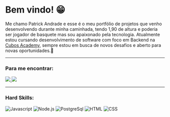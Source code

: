 # Bem vindo! 😁

Me chamo Patrick Andrade e esse é o meu portfólio de projetos que venho desenvolvendo durante minha caminhada, tendo 1,90 de altura e poderia ser jogador de basquete mas sou apaixonado pela tecnologia. Atualmente estou cursando desenvolvimento de software com foco em Backend na [Cubos Academy](https://cubos.academy/), sempre estou em busca de novos desafios e aberto para novas oportunidades.🚀

---
### Para me encontrar:
<div> 
  <a href = "mailto:patrick.andrade1904@gmail.com"><img src="https://img.shields.io/badge/Gmail-D14836?style=for-the-badge&logo=gmail&logoColor=white" target="_blank">   </a>
  <a href="https://www.linkedin.com/in/patrick-add/" target="_blank"><img src="https://img.shields.io/badge/-LinkedIn-%230077B5?style=for-the-badge&logo=linkedin&logoColor=white" target="_blank"></a> 
</div>

---
### Hard Skills:

![Javascript](https://img.shields.io/badge/JavaScript-323330?style=for-the-badge&logo=javascript&logoColor=F7DF1E)
![Node.js](https://img.shields.io/badge/Node.js-339933?style=for-the-badge&logo=nodedotjs&logoColor=white)
![PostgreSql](https://img.shields.io/badge/PostgreSQL-316192?style=for-the-badge&logo=postgresql&logoColor=white)
![HTML](https://img.shields.io/badge/HTML5-E34F26?style=for-the-badge&logo=html5&logoColor=white)
![CSS](https://img.shields.io/badge/CSS3-1572B6?style=for-the-badge&logo=css3&logoColor=white)
